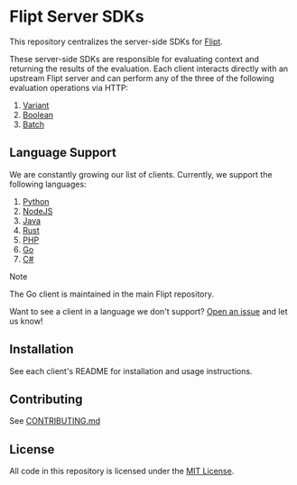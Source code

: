 # Flipt Server SDKs

This repository centralizes the server-side SDKs for [Flipt](https://github.com/flipt-io/flipt).

These server-side SDKs are responsible for evaluating context and returning the results of the evaluation. Each client interacts directly with an upstream Flipt server and can perform any of the three of the following evaluation operations via HTTP:

1. [Variant](https://www.flipt.io/docs/reference/evaluation/variant-evaluation)
2. [Boolean](https://www.flipt.io/docs/reference/evaluation/boolean-evaluation)
3. [Batch](https://www.flipt.io/docs/reference/evaluation/batch-evaluation)

## Language Support

We are constantly growing our list of clients. Currently, we support the following languages:

1. [Python](./flipt-python)
2. [NodeJS](./flipt-node)
3. [Java](./flipt-java)
4. [Rust](./flipt-rust)
5. [PHP](./flipt-php)
6. [Go](https://github.com/flipt-io/flipt/tree/main/sdk/go)
7. [C#](./flipt-csharp)

> [!NOTE]
> The Go client is maintained in the main Flipt repository.

Want to see a client in a language we don't support? [Open an issue](https://github.com/flipt-io/flipt-server-sdks/issues/new?assignees=&labels=new-language&projects=&template=new_language.yml) and let us know!

## Installation

See each client's README for installation and usage instructions.

## Contributing

See [CONTRIBUTING.md](./CONTRIBUTING.md)

## License

All code in this repository is licensed under the [MIT License](./LICENSE).
